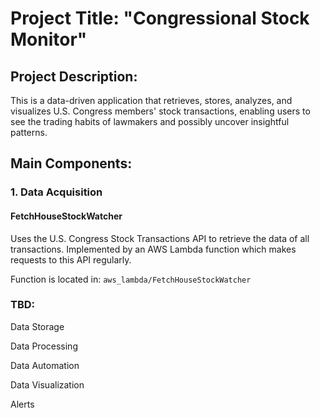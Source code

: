 # Project Title: "Congressional Stock Monitor"

## Project Description:

This is a data-driven application that retrieves, stores, analyzes, and visualizes U.S. Congress members' stock transactions, enabling users to see the trading habits of lawmakers and possibly uncover insightful patterns.

## Main Components:

### 1. Data Acquisition 

#### FetchHouseStockWatcher
Uses the U.S. Congress Stock Transactions API to retrieve the data of all transactions. 
Implemented by an AWS Lambda function which makes requests to this API regularly.

Function is located in: `aws_lambda/FetchHouseStockWatcher`

### TBD:
Data Storage

Data Processing

Data Automation

Data Visualization

Alerts